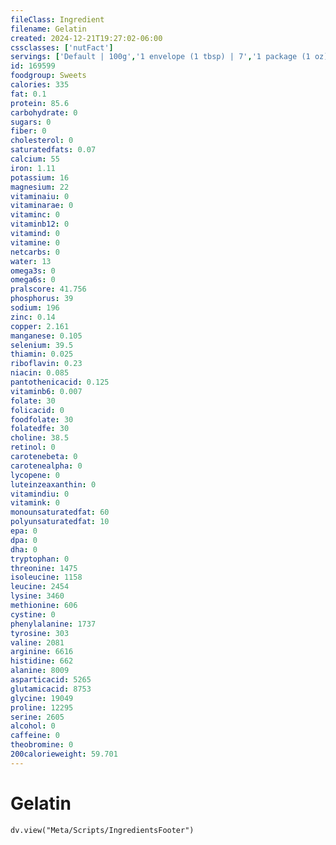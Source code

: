```yaml
---
fileClass: Ingredient
filename: Gelatin
created: 2024-12-21T19:27:02-06:00
cssclasses: ['nutFact']
servings: ['Default | 100g','1 envelope (1 tbsp) | 7','1 package (1 oz) | 28']
id: 169599
foodgroup: Sweets
calories: 335
fat: 0.1
protein: 85.6
carbohydrate: 0
sugars: 0
fiber: 0
cholesterol: 0
saturatedfats: 0.07
calcium: 55
iron: 1.11
potassium: 16
magnesium: 22
vitaminaiu: 0
vitaminarae: 0
vitaminc: 0
vitaminb12: 0
vitamind: 0
vitamine: 0
netcarbs: 0
water: 13
omega3s: 0
omega6s: 0
pralscore: 41.756
phosphorus: 39
sodium: 196
zinc: 0.14
copper: 2.161
manganese: 0.105
selenium: 39.5
thiamin: 0.025
riboflavin: 0.23
niacin: 0.085
pantothenicacid: 0.125
vitaminb6: 0.007
folate: 30
folicacid: 0
foodfolate: 30
folatedfe: 30
choline: 38.5
retinol: 0
carotenebeta: 0
carotenealpha: 0
lycopene: 0
luteinzeaxanthin: 0
vitamindiu: 0
vitamink: 0
monounsaturatedfat: 60
polyunsaturatedfat: 10
epa: 0
dpa: 0
dha: 0
tryptophan: 0
threonine: 1475
isoleucine: 1158
leucine: 2454
lysine: 3460
methionine: 606
cystine: 0
phenylalanine: 1737
tyrosine: 303
valine: 2081
arginine: 6616
histidine: 662
alanine: 8009
asparticacid: 5265
glutamicacid: 8753
glycine: 19049
proline: 12295
serine: 2605
alcohol: 0
caffeine: 0
theobromine: 0
200calorieweight: 59.701
---
```


# Gelatin

```dataviewjs
dv.view("Meta/Scripts/IngredientsFooter")
```
